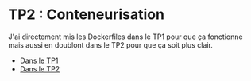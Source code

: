 # TP2 : Conteneurisation

J'ai directement mis les Dockerfiles dans le TP1 pour que ça fonctionne mais aussi en doublont dans le TP2 pour que ça soit plus clair. 

- [Dans le TP1](../TP1/)
- [Dans le TP2](../TP2/)